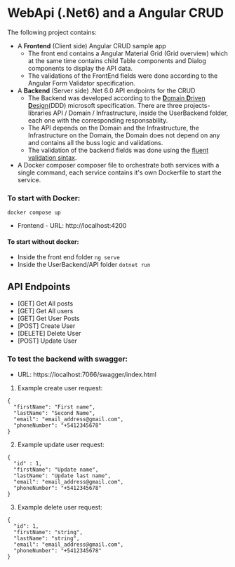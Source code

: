 # WebApi (.Net6) and a Angular CRUD 
The following project contains: 

- A <b>Frontend</b> (Client side) Angular CRUD sample app
    - The front end contains a Angular Material Grid (Grid overview) which at the same time contains child Table components and Dialog components to display the API data.
    - The validations of the FrontEnd fields were done according to the Angular Form Validator specification.  
- A <b>Backend</b> (Server side) .Net 6.0  API endpoints for the CRUD
    - The Backend was developed according to the [<b>D</b>omain <b>D</b>riven <b>D</b>esign](https://learn.microsoft.com/en-us/dotnet/architecture/microservices/microservice-ddd-cqrs-patterns/ddd-oriented-microservice)(DDD) microsoft specification. There are three projects-libraries API / Domain / Infrastructure, inside the UserBackend folder, each one with the corresponding responsability.
    - The API depends on the Domain and the Infrastructure, the Infrastructure on the Domain, the Domain does not depend on any and contains all the buss logic and validations.
    - The validation of the backend fields was done using the [fluent validation sintax](https://docs.fluentvalidation.net/en/latest/).
- A Docker composer composer file to orchestrate both services with a single command, each service contains it's own Dockerfile to start the service.

### <b>To start with Docker</b>:
`docker compose up`
* Frontend - URL: http://localhost:4200

#### To start without docker:
* Inside the front end folder `ng serve`
* Inside the UserBackend/API folder `dotnet run`

## API Endpoints 

* [GET] Get All posts
* [GET] Get All users
* [GET] Get User Posts
* [POST] Create User
* [DELETE] Delete User
* [POST] Update User

### To test the backend with swagger:
* URL: https://localhost:7066/swagger/index.html

1. Example create user request:
```
{
  "firstName": "First name",
  "lastName": "Second Name",
  "email": "email_address@gmail.com",
  "phoneNumber": "+5412345678"
}
```
2.  Example update user request:
```
{
  "id" : 1,
  "firstName": "Update name",
  "lastName": "Update last name",
  "email": "email_address@gmail.com",
  "phoneNumber": "+5412345678"
}
```

3. Example delete user request:
```
{
  "id": 1,
  "firstName": "string",
  "lastName": "string",
  "email": "email_address@gmail.com",
  "phoneNumber": "+5412345678"
}
```